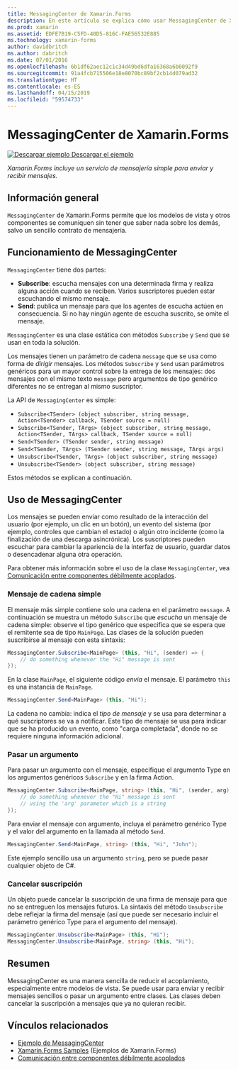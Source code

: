```yaml
---
title: MessagingCenter de Xamarin.Forms
description: En este artículo se explica cómo usar MessagingCenter de Xamarin.Forms para enviar y recibir mensajes, a fin de reducir el acoplamiento entre clases como modelos de vista.
ms.prod: xamarin
ms.assetid: EDFE7B19-C5FD-40D5-816C-FAE56532E885
ms.technology: xamarin-forms
author: davidbritch
ms.author: dabritch
ms.date: 07/01/2016
ms.openlocfilehash: 6b1df62aec12c1c34d49bd6dfa16368a6b0092f9
ms.sourcegitcommit: 91a4fcb715506e18e8070bc89bf2cb14d079ad32
ms.translationtype: HT
ms.contentlocale: es-ES
ms.lasthandoff: 04/15/2019
ms.locfileid: "59574733"
---
```

# <a name="xamarinforms-messagingcenter"></a>MessagingCenter de Xamarin.Forms

[![Descargar ejemplo](~/media/shared/download.png) Descargar el ejemplo](https://developer.xamarin.com/samples/UsingMessagingCenter)

_Xamarin.Forms incluye un servicio de mensajería simple para enviar y recibir mensajes._

<a name="Overview" />

## <a name="overview"></a>Información general

`MessagingCenter` de Xamarin.Forms permite que los modelos de vista y otros componentes se comuniquen sin tener que saber nada sobre los demás, salvo un sencillo contrato de mensajería.

<a name="How_the_MessagingCenter_Works" />

## <a name="how-the-messagingcenter-works"></a>Funcionamiento de MessagingCenter

`MessagingCenter` tiene dos partes:

-  **Subscribe**: escucha mensajes con una determinada firma y realiza alguna acción cuando se reciben. Varios suscriptores pueden estar escuchando el mismo mensaje.
-  **Send**: publica un mensaje para que los agentes de escucha actúen en consecuencia. Si no hay ningún agente de escucha suscrito, se omite el mensaje.

`MessagingCenter` es una clase estática con métodos `Subscribe` y `Send` que se usan en toda la solución.

Los mensajes tienen un parámetro de cadena `message` que se usa como forma de *dirigir* mensajes. Los métodos `Subscribe` y `Send` usan parámetros genéricos para un mayor control sobre la entrega de los mensajes: dos mensajes con el mismo texto `message` pero argumentos de tipo genérico diferentes no se entregan al mismo suscriptor.

La API de `MessagingCenter` es simple:

- `Subscribe<TSender> (object subscriber, string message, Action<TSender> callback, TSender source = null)`
- `Subscribe<TSender, TArgs> (object subscriber, string message, Action<TSender, TArgs> callback, TSender source = null)`
- `Send<TSender> (TSender sender, string message)`
- `Send<TSender, TArgs> (TSender sender, string message, TArgs args)`
- `Unsubscribe<TSender, TArgs> (object subscriber, string message)`
- `Unsubscribe<TSender> (object subscriber, string message)`

Estos métodos se explican a continuación.

<a name="Using_the_MessagingCenter" />

## <a name="using-the-messagingcenter"></a>Uso de MessagingCenter

Los mensajes se pueden enviar como resultado de la interacción del usuario (por ejemplo, un clic en un botón), un evento del sistema (por ejemplo, controles que cambian el estado) o algún otro incidente (como la finalización de una descarga asincrónica). Los suscriptores pueden escuchar para cambiar la apariencia de la interfaz de usuario, guardar datos o desencadenar alguna otra operación.

Para obtener más información sobre el uso de la clase `MessagingCenter`, vea [Comunicación entre componentes débilmente acoplados](~/xamarin-forms/enterprise-application-patterns/communicating-between-loosely-coupled-components.md).

### <a name="simple-string-message"></a>Mensaje de cadena simple

El mensaje más simple contiene solo una cadena en el parámetro `message`. A continuación se muestra un método `Subscribe` que *escucha* un mensaje de cadena simple: observe el tipo genérico que especifica que se espera que el remitente sea de tipo `MainPage`. Las clases de la solución pueden suscribirse al mensaje con esta sintaxis:

```csharp
MessagingCenter.Subscribe<MainPage> (this, "Hi", (sender) => {
    // do something whenever the "Hi" message is sent
});
```

En la clase `MainPage`, el siguiente código *envía* el mensaje. El parámetro `this` es una instancia de `MainPage`.

```csharp
MessagingCenter.Send<MainPage> (this, "Hi");
```

La cadena no cambia: indica el *tipo de mensaje* y se usa para determinar a qué suscriptores se va a notificar. Este tipo de mensaje se usa para indicar que se ha producido un evento, como "carga completada", donde no se requiere ninguna información adicional.

### <a name="passing-an-argument"></a>Pasar un argumento

Para pasar un argumento con el mensaje, especifique el argumento Type en los argumentos genéricos `Subscribe` y en la firma Action.

```csharp
MessagingCenter.Subscribe<MainPage, string> (this, "Hi", (sender, arg) => {
    // do something whenever the "Hi" message is sent
    // using the 'arg' parameter which is a string
});
```

Para enviar el mensaje con argumento, incluya el parámetro genérico Type y el valor del argumento en la llamada al método `Send`.

```csharp
MessagingCenter.Send<MainPage, string> (this, "Hi", "John");
```

Este ejemplo sencillo usa un argumento `string`, pero se puede pasar cualquier objeto de C#.

### <a name="unsubscribe"></a>Cancelar suscripción

Un objeto puede cancelar la suscripción de una firma de mensaje para que no se entreguen los mensajes futuros. La sintaxis del método `Unsubscribe` debe reflejar la firma del mensaje (así que puede ser necesario incluir el parámetro genérico Type para el argumento del mensaje).

```csharp
MessagingCenter.Unsubscribe<MainPage> (this, "Hi");
MessagingCenter.Unsubscribe<MainPage, string> (this, "Hi");
```

<a name="Summary" />

## <a name="summary"></a>Resumen

MessagingCenter es una manera sencilla de reducir el acoplamiento, especialmente entre modelos de vista. Se puede usar para enviar y recibir mensajes sencillos o pasar un argumento entre clases. Las clases deben cancelar la suscripción a mensajes que ya no quieran recibir.


## <a name="related-links"></a>Vínculos relacionados

- [Ejemplo de MessagingCenter](https://developer.xamarin.com/samples/UsingMessagingCenter)
- [Xamarin.Forms Samples](https://github.com/xamarin/xamarin-forms-samples) (Ejemplos de Xamarin.Forms)
- [Comunicación entre componentes débilmente acoplados](~/xamarin-forms/enterprise-application-patterns/communicating-between-loosely-coupled-components.md)
